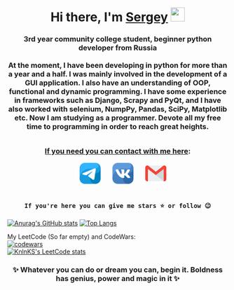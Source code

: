 <h1 align='center'>Hi there, I'm <a href='https://t.me/S3raphimCS'>Sergey</a>
<img src='https://github.com/blackcater/blackcater/raw/main/images/Hi.gif' width='32px' height='32px'></h1>
<h3 align='center'>
3rd year community college student, beginner python developer from Russia<br>
<br><b>At the moment, I have been developing in python for more than a year and a half. I was mainly involved in the development of a GUI application. I also have an understanding of OOP, functional and dynamic programming. I have some experience in frameworks such as Django, Scrapy and PyQt, and I have also worked with selenium, NumpPy, Pandas, SciPy, Matplotlib etc. Now I am studying as a programmer. Devote all my free time to programming in order to reach great heights.</b><br><br>

<u>If you need you can contact with me here</u>:
<div>
  &nbsp;&nbsp;&nbsp;&nbsp;&nbsp;&nbsp;<a href="https://t.me/S3raphimCS"><img src='img/telegram.png' width='48px' height='48px'></a>
  &nbsp;&nbsp;&nbsp;&nbsp;&nbsp;&nbsp;<a href="https://vk.com/S3raphim"><img src='img/vk.png' width='48px' height='48px'></a>
  <!--&nbsp;&nbsp;&nbsp;&nbsp;&nbsp;&nbsp;<a href="https://steamcommunity.com/id/S3raphim"><img src='img/steam 2nd var.png' width='48px' height='48px'></a> -->
  &nbsp;&nbsp;&nbsp;&nbsp;&nbsp;&nbsp;<a href="mailto:s3raphimcs@gmail.com"><img src='img/gmail.png' width='48px' height='48px'></a>
</div><br>
<div class="snippet-clipboard-content notranslate position-relative overflow-auto">
  <center><pre class='notranslate'><code>If you're here you can give me stars ⭐ or follow 😉</code></pre></center>
</div>
</h3>

[![Anurag's GitHub stats](https://github-readme-stats.vercel.app/api?username=S3raphimCS&show_icons=true&hide=contribs)](https://github.com/anuraghazra/github-readme-stats)
[![Top Langs](https://github-readme-stats.vercel.app/api/top-langs/?username=S3raphimCS&layout=compact)](https://github.com/anuraghazra/github-readme-stats)


My LeetCode (So far empty) and CodeWars: <br>
[![codewars](https://www.codewars.com/users/S3raphimCS/badges/large)](https://www.codewars.com/users/S3raphimCS)<br>
[![KnlnKS's LeetCode stats](https://leetcode-stats-six.vercel.app/?username=S3raphimCS&theme=dark)](https://github.com/KnlnKS/leetcode-stats)

 <h3 align='center'>✨ Whatever you can do or dream you can, begin it. Boldness has genius, power and magic in it ✨</h3>
